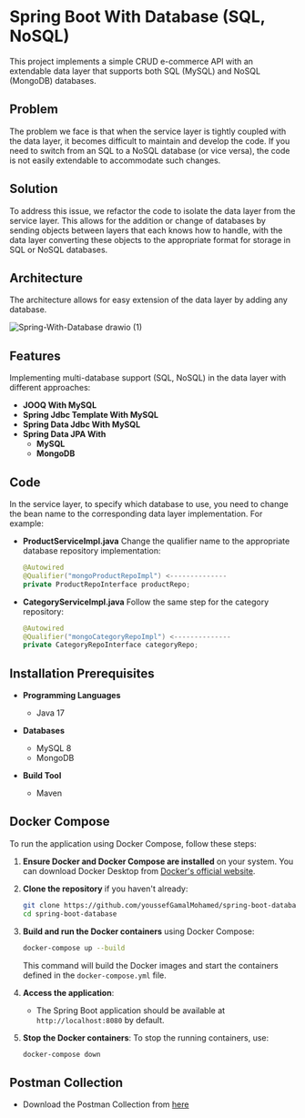 
# Spring Boot With Database (SQL, NoSQL)

This project implements a simple CRUD e-commerce API with an extendable data layer that supports both SQL (MySQL) and NoSQL (MongoDB) databases.

## Problem

The problem we face is that when the service layer is tightly coupled with the data layer, it becomes difficult to maintain and develop the code. If you need to switch from an SQL to a NoSQL database (or vice versa), the code is not easily extendable to accommodate such changes.

## Solution

To address this issue, we refactor the code to isolate the data layer from the service layer. This allows for the addition or change of databases by sending objects between layers that each knows how to handle, with the data layer converting these objects to the appropriate format for storage in SQL or NoSQL databases.

## Architecture

The architecture allows for easy extension of the data layer by adding any database. 

![Spring-With-Database drawio (1)](https://github.com/youssefGamalMohamed/Spring-With-Database/assets/47324621/5d511efe-2f9e-41fb-975f-12d8efcb4729)

## Features

Implementing multi-database support (SQL, NoSQL) in the data layer with different approaches:
- **JOOQ With MySQL**
- **Spring Jdbc Template With MySQL**
- **Spring Data Jdbc With MySQL**
- **Spring Data JPA With**
   - **MySQL**
   - **MongoDB**

## Code

In the service layer, to specify which database to use, you need to change the bean name to the corresponding data layer implementation. For example:

- **ProductServiceImpl.java**
  Change the qualifier name to the appropriate database repository implementation:
    ```java
    @Autowired
    @Qualifier("mongoProductRepoImpl") <--------------
    private ProductRepoInterface productRepo;
    ```

- **CategoryServiceImpl.java**
  Follow the same step for the category repository:
    ```java
    @Autowired
    @Qualifier("mongoCategoryRepoImpl") <--------------
    private CategoryRepoInterface categoryRepo;
    ```

## Installation Prerequisites

- **Programming Languages**
  - Java 17
    
- **Databases**
  - MySQL 8
  - MongoDB
    
- **Build Tool**
  - Maven 

## Docker Compose

To run the application using Docker Compose, follow these steps:

1. **Ensure Docker and Docker Compose are installed** on your system. You can download Docker Desktop from [Docker's official website](https://www.docker.com/products/docker-desktop).

2. **Clone the repository** if you haven't already:
   ```bash
   git clone https://github.com/youssefGamalMohamed/spring-boot-database.git
   cd spring-boot-database
   ```

3. **Build and run the Docker containers** using Docker Compose:
   ```bash
   docker-compose up --build
   ```

   This command will build the Docker images and start the containers defined in the `docker-compose.yml` file.

4. **Access the application**:
   - The Spring Boot application should be available at `http://localhost:8080` by default.

5. **Stop the Docker containers**:
   To stop the running containers, use:
   ```bash
   docker-compose down
   ```

## Postman Collection 

- Download the Postman Collection from [here](https://github.com/youssefGamalMohamed/Spring-With-Database/blob/0a7f08ea1c8ee4bc88e2437f85e990599afc1d55/Ecommerce.postman_collection.json)
